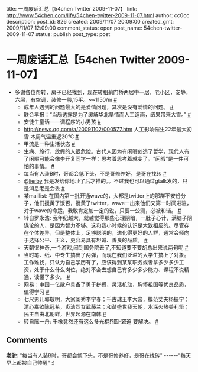 title: 一周废话汇总【54chen Twitter 2009-11-07】
link: http://www.54chen.com/life/54chen-twitter-2009-11-07.html
author: cc0cc
description: 
post_id: 826
created: 2009/11/07 20:09:00
created_gmt: 2009/11/07 12:09:00
comment_status: open
post_name: 54chen-twitter-2009-11-07
status: publish
post_type: post

# 一周废话汇总【54chen Twitter 2009-11-07】

* 多谢各位帮转，房子已经找到，现在转租蓟门桥两居中一居，老小区，安静，六层，有空调，装修一般,15平。~~1150/m [#](http://twitter.com/54chen/statuses/5353584253)
  * 成年人遇到的问题最大的是爱情问题，其次是没有爱情的问题。 [#](http://twitter.com/54chen/statuses/5354081558)
  * 联合早报：“当局透露是为了缓解华北旱情而人工造雨，结果带来大雪。” [#](http://twitter.com/54chen/statuses/5354400804)
  * 安徒生童话——调程序的小男孩 [#](http://twitter.com/54chen/statuses/5358143931)
  * <http://news.qq.com/a/20091102/000577.htm> 人工影响催生22年最大初雪 本周气温重返20℃ [#](http://twitter.com/54chen/statuses/5358555020)
  * 甲流是一种生活状态 [#](http://twitter.com/54chen/statuses/5379849750)
  * 生病、旅行、放假的人很危险。古代人因为有闲暇创造了哲学，现代人有了闲暇可能会像李开复同学一样：思考着思考着就变了。“闲暇”是一件可怕的事情。 [#](http://twitter.com/54chen/statuses/5381977697)
  * 每当有人装B时，哥都会低下头，不是哥修养好，是哥在找砖 [#](http://twitter.com/54chen/statuses/5384894219)
  * @[lierby](http://twitter.com/lierby) 我是发给你地址了后才推的。。不过我也可以通过gtalk发的，只是消息老是会丢 [#](http://twitter.com/54chen/statuses/5385543744)
  * 某maillist: 在国内第一批开通wave的，大都是twitter上的那群不安份分子，他们搅黄了饭否，搅黄了twitter，wave一出来他们又第一时间进驻，对于wave的命运，我敢肯定加一定的说，只要一公测，必被和谐。 [#](http://twitter.com/54chen/statuses/5388534826)
  * 转自罗永浩: 我年纪越大，就越觉得那些心理阴暗，一肚子心计，满脑子阴谋论的人，是因为智力不够。这和我小时候的认识是大致相反的。尽管存在个体差异，但是整体上，足够聪明的，进化得更好的人群，通常会倾向于选择公平、正义，更容易具有坦诚、善良的品质。 [#](http://twitter.com/54chen/statuses/5411239205)
  * 天朝很神奇,一个游戏,闹到国务院去了,不知道要不要胡总出来说两句呢 [#](http://twitter.com/54chen/statuses/5411519875)
  * 当时笔、纸、中专生搞出了两弹，而现在我们泛滥的大学生搞上了对象。工作难找，只认为自己学历有了，应该得到某某职务或者拿多少多少工资，处于什么什么岗位，绝对不会去想自己有多少多少能力、课程不说精通，读懂了多少。 [#](http://twitter.com/54chen/statuses/5411618458)
  * 网易：中国一亿散户具备了勇于拼搏，灵活机动，胸怀祖国等优良品质，值得学习 [#](http://twitter.com/54chen/statuses/5436832666)
  * 七尺男儿郭敬明，大家闺秀李宇春；千古球王李大帝，模范丈夫杨振宁；清心寡欲陈冠希，贞洁烈女武藤兰；和谐盛世我天朝，水深火热美利坚；民主自由北朝鲜，世界起源在南韩 [#](http://twitter.com/54chen/statuses/5444074847)
  * 转自陈一舟: 千橡竟然还有这么多光棍!?囧-窘迫 要解决。 [#](http://twitter.com/54chen/statuses/5469271797)

## Comments

**[老驴](#11984 "2009-11-09 15:03:07"):** "每当有人装B时，哥都会低下头，不是哥修养好，是哥在找砖" \------"每天早上都被自己帅醒" :)

